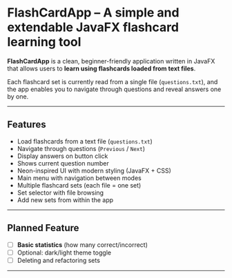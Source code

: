 # FlashCardApp – A simple and extendable JavaFX flashcard learning tool

**FlashCardApp** is a clean, beginner-friendly application written in JavaFX that allows users to **learn using flashcards loaded from text files**.

Each flashcard set is currently read from a single file (`questions.txt`), and the app enables you to navigate through questions and reveal answers one by one.

---

## Features

- Load flashcards from a text file (`questions.txt`)
- Navigate through questions (`Previous` / `Next`)
- Display answers on button click
- Shows current question number
- Neon-inspired UI with modern styling (JavaFX + CSS)
- Main menu with navigation between modes
- Multiple flashcard sets (each file = one set)
- Set selector with file browsing
- Add new sets from within the app

---

## Planned Feature
  
- [ ] **Basic statistics** (how many correct/incorrect)  
- [ ] Optional: dark/light theme toggle  
- [ ] Deleting and refactoring sets

---
